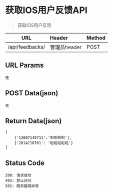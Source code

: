 # 获取IOS用户反馈API

> 获取IOS用户反馈

| URL | Header | Method |
| ------ | :------- | :------ |
| /api/feedbacks/ | 管理员header | POST |

## URL Params

    无

## POST Data(json)

    无

## Return Data(json)

    [
        {'13007149711':'啊啊啊啊'},
        {'2014210761': '啦啦啦啦啦'}
    ]

## Status Code

    200: 请求成功
    403: 禁止访问
    502: 服务器端异常

